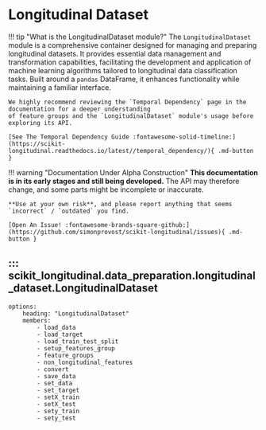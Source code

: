 # Longitudinal Dataset

!!! tip "What is the LongitudinalDataset module?"
    The `LongitudinalDataset` module is a comprehensive container designed for managing and preparing longitudinal datasets. 
    It provides essential data management and transformation capabilities, facilitating the development and application 
    of machine learning algorithms tailored to longitudinal data classification tasks. Built around a `pandas` DataFrame, 
    it enhances functionality while maintaining a familiar interface.

    We highly recommend reviewing the `Temporal Dependency` page in the documentation for a deeper understanding 
    of feature groups and the `LongitudinalDataset` module's usage before exploring its API.

    [See The Temporal Dependency Guide :fontawesome-solid-timeline:](https://scikit-longitudinal.readthedocs.io/latest//temporal_dependency/){ .md-button }

!!! warning "Documentation Under Alpha Construction"
    **This documentation is in its early stages and still being developed.** The API may therefore change, and some parts might be incomplete or inaccurate.

    **Use at your own risk**, and please report anything that seems `incorrect` / `outdated` you find.

    [Open An Issue! :fontawesome-brands-square-github:](https://github.com/simonprovost/scikit-longitudinal/issues){ .md-button }

## ::: scikit_longitudinal.data_preparation.longitudinal_dataset.LongitudinalDataset
    options:
        heading: "LongitudinalDataset"
        members:
            - load_data
            - load_target
            - load_train_test_split
            - setup_features_group
            - feature_groups
            - non_longitudinal_features
            - convert
            - save_data
            - set_data
            - set_target
            - setX_train
            - setX_test
            - sety_train
            - sety_test

